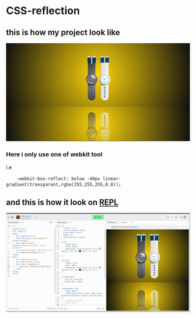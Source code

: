 # CSS-reflection
## this is how my project look like
![image](img/CSS_reflection.png "CSS_reflection") 

### Here i only use one of webkit tool
i.e
```webkit
    -webkit-box-reflect: below -40px linear-gradient(transparent,rgba(255,255,255,0.8));
```
## and this is how it look on [REPL](https://replit.com/@PraveenTiwari8/HTML-CSS-JS#index.html "https://replit.com/@PraveenTiwari8/HTML-CSS-JS#index.html")
![image](img/reflection_css.png "reflection_css")